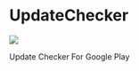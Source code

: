 # UpdateChecker

[![](https://jitpack.io/v/kobeumut/UpdateChecker.svg)](https://jitpack.io/#kobeumut/UpdateChecker)

Update Checker For Google Play
